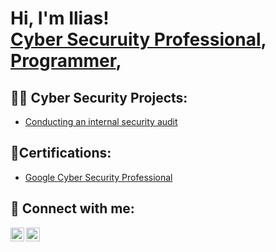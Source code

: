 <h1>Hi, I'm Ilias! <br/><a href="https://github.com/iliasnaami">Cyber Securuity Professional</a>, <a href="https://www.linkedin.com/in/joshmadakor/">Programmer</a>, 

<h2>👨‍💻 Cyber Security Projects:</h2>

  - [Conducting an internal security audit](https://github.com/joshmadakor1/Algorithms-Practice)

<h2>📃Certifications:</h2>

  - [Google Cyber Security Professional](google.com)
    
<h2> 🤳 Connect with me:</h2>

[<img align="left" alt="IliasNaami | LinkedIn" width="22px" src="https://cdn.jsdelivr.net/npm/simple-icons@v3/icons/linkedin.svg" />][linkedin]
[<img align="left" alt="IliasNaami | Instagram" width="22px" src="https://cdn.jsdelivr.net/npm/simple-icons@v3/icons/instagram.svg" />][instagram]


[instagram]: https://www.instagram.com/iliasnaami/
[linkedin]: (https://www.linkedin.com/in/ilias-naami-688392292/)



<!--
**joshmadakor1/joshmadakor1** is a ✨ _special_ ✨ repository because its `README.md` (this file) appears on your GitHub profile.

Here are some ideas to get you started:

- 🔭 I’m currently working on ...
- 🌱 I’m currently learning ...
- 👯 I’m looking to collaborate on ...
- 🤔 I’m looking for help with ...
- 💬 Ask me about ...
- 📫 How to reach me: ...
- 😄 Pronouns: ...
- ⚡ Fun fact: ...
-->
